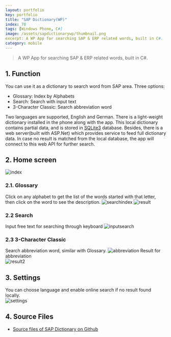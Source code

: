 ```yaml
---
layout: portfolio
key: portfolio
title: "SAP Dictionary(WP)"
index: 70
tags: [Windows Phone, C#]
image: /assets/sapdictionarywp/thumbnail.png
excerpt: A WP App for searching SAP & ERP related words, built in C#.
category: mobile
---
```


> A WP App for searching SAP & ERP related words, built in C#.

## 1. Function
You can use it as a dictionary to search word from SAP area. Three options:  
* Glossary: Index by Alphabets
* Search: Search with input text
* 3-Character Classic: Search abbreviation word

Two languages are supported, English and German. There is a light-weight dictionary installed in the phone along with the app. This local dictionary contains partial data, and is stored in [SQLite3](https://www.sqlite.org/) database. Besides, there is a web server(built with ASP.Net) which provides service to feed full dictionary data. In case no result is matched from the local database, the app will connect to this web API for further search.  

## 2. Home screen  
![index](/assets/sapdictionarywp/index.png "index")  
### 2.1. Glossary
Click on any alphabet to get the list of the words started with that letter, then click on the word to see the description.
![searchindex](/assets/sapdictionarywp/searchindex.png "searchindex")
![result](/assets/sapdictionarywp/result.png "result")
### 2.2 Search  
Input free text for searching through keyboard
![inputsearch](/assets/sapdictionarywp/search.png "inputsearch")
### 2.3 3-Character Classic
Search abbreviation word, similar with Glossary.
![abbreviation](/assets/sapdictionarywp/abbreviation.png "abbreviation")
Result for abbreviation  
![result2](/assets/sapdictionarywp/result2.png "result2")
## 3. Settings
You can choose language and enable online search if no result found locally.  
![settings](/assets/sapdictionarywp/settings.png "settings")
## 4. Source Files
* [Source files of SAP Dictionary on Github](https://github.com/jojozhuang/Portfolio/tree/master/SAPDictionary/Src/DictionaryPhone)
